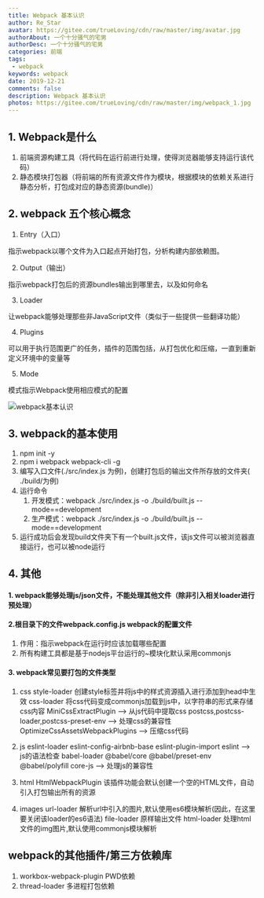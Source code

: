 ```yaml
---
title: Webpack 基本认识
author: Re_Star
avatar: https://gitee.com/trueLoving/cdn/raw/master/img/avatar.jpg
authorAbout: 一个十分骚气的宅男
authorDesc: 一个十分骚气的宅男
categories: 前端
tags:
 - webpack
keywords: webpack
date: 2019-12-21
comments: false
description: Webpack 基本认识
photos: https://gitee.com/trueLoving/cdn/raw/master/img/webpack_1.jpg
---
```



## 1. Webpack是什么

1. 前端资源构建工具（将代码在运行前进行处理，使得浏览器能够支持运行该代码）
2. 静态模块打包器（将前端的所有资源文件作为模块，根据模块的依赖关系进行静态分析，打包成对应的静态资源(bundle)）

## 2. webpack 五个核心概念

1. Entry（入口）


指示webpack以哪个文件为入口起点开始打包，分析构建内部依赖图。


2. Output（输出）


指示webpack打包后的资源bundles输出到哪里去，以及如何命名


3. Loader


让webpack能够处理那些非JavaScript文件（类似于一些提供一些翻译功能）


4. Plugins


可以用于执行范围更广的任务，插件的范围包括，从打包优化和压缩，一直到重新定义环境中的变量等


5. Mode


模式指示Webpack使用相应模式的配置


![webpack基本认识](https://gitee.com/trueLoving/cdn/raw/master/img/webpack的基本认识01.PNG)

## 3. webpack的基本使用

1. npm init -y
2. npm i webpack webpack-cli -g
3. 编写入口文件(./src/index.js 为例)，创建打包后的输出文件所存放的文件夹( ./build/为例)
4. 运行命令
   1. 开发模式：webpack ./src/index.js -o ./build/built.js --mode==development
   2. 生产模式：webpack ./src/index.js -o ./build/built.js --mode==development
5. 运行成功后会发现build文件夹下有一个built.js文件，该js文件可以被浏览器直接运行，也可以被node运行

## 4. 其他

#### 1. webpack能够处理js/json文件，不能处理其他文件（除非引入相关loader进行预处理）

#### 2.根目录下的文件webpack.config.js webpack的配置文件
   1. 作用：指示webpack在运行时应该加载哪些配置
   2. 所有构建工具都是基于nodejs平台运行的~模块化默认采用commonjs

#### 3. webpack常见要打包的文件类型

1. css
style-loader 创建style标签并将js中的样式资源插入进行添加到head中生效
css-loader 将css代码变成commonjs加载到js中，以字符串的形式来存储css内容
MiniCssExtractPlugin --> 从js代码中提取css
postcss,postcss-loader,postcss-preset-env --> 处理css的兼容性
OptimizeCssAssetsWebpackPlugins --> 压缩css代码
   
2. js
eslint-loader eslint-config-airbnb-base eslint-plugin-import eslint --> js的语法检查
babel-loader @babel/core @babel/preset-env @babel/polyfill core-js --> 处理js的兼容性
   
3. html
HtmlWebpackPlugin 该插件功能会默认创建一个空的HTML文件，自动引入打包输出所有的资源
   
4. images
url-loader  解析url中引入的图片,默认使用es6模块解析(因此，在这里要关闭该loader的es6语法)
file-loader 原样输出文件
html-loader 处理html文件的img图片,默认使用commonjs模块解析

## webpack的其他插件/第三方依赖库

1. workbox-webpack-plugin PWD依赖
2. thread-loader 多进程打包依赖